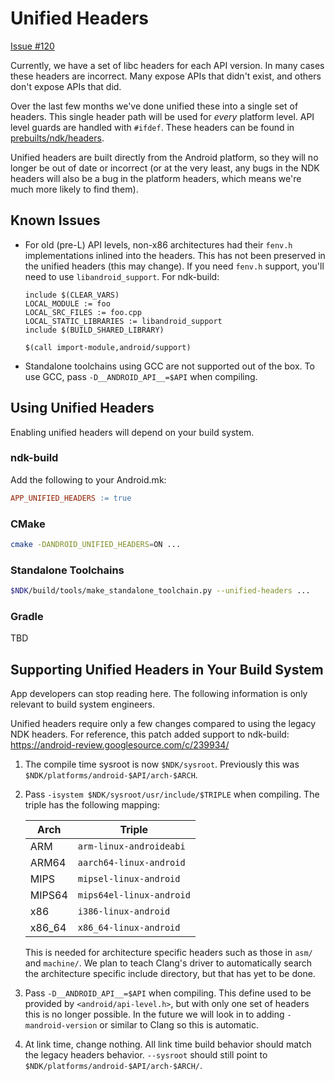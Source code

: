 Unified Headers
===============

[Issue #120](https://github.com/android-ndk/ndk/issues/120)

Currently, we have a set of libc headers for each API version. In many cases
these headers are incorrect. Many expose APIs that didn't exist, and others
don't expose APIs that did.

Over the last few months we've done unified these into a single set of headers.
This single header path will be used for *every* platform level. API level
guards are handled with `#ifdef`. These headers can be found in
[prebuilts/ndk/headers].

Unified headers are built directly from the Android platform, so they will no
longer be out of date or incorrect (or at the very least, any bugs in the NDK
headers will also be a bug in the platform headers, which means we're much more
likely to find them).

[prebuilts/ndk/headers]: https://android.googlesource.com/platform/prebuilts/ndk/+/master/headers/


Known Issues
------------

 * For old (pre-L) API levels, non-x86 architectures had their `fenv.h`
   implementations inlined into the headers. This has not been preserved in the
   unified headers (this may change). If you need `fenv.h` support, you'll need
   to use `libandroid_support`. For ndk-build:

       include $(CLEAR_VARS)
       LOCAL_MODULE := foo
       LOCAL_SRC_FILES := foo.cpp
       LOCAL_STATIC_LIBRARIES := libandroid_support
       include $(BUILD_SHARED_LIBRARY)

       $(call import-module,android/support)

 * Standalone toolchains using GCC are not supported out of the box. To use GCC,
   pass `-D__ANDROID_API__=$API` when compiling.


Using Unified Headers
---------------------

Enabling unified headers will depend on your build system.

### ndk-build

Add the following to your Android.mk:

```makefile
APP_UNIFIED_HEADERS := true
```

### CMake

```bash
cmake -DANDROID_UNIFIED_HEADERS=ON ...
```

### Standalone Toolchains

```bash
$NDK/build/tools/make_standalone_toolchain.py --unified-headers ...
```

### Gradle

TBD


Supporting Unified Headers in Your Build System
-----------------------------------------------

App developers can stop reading here. The following information is only
relevant to build system engineers.

Unified headers require only a few changes compared to using the legacy NDK
headers. For reference, this patch added support to ndk-build:
https://android-review.googlesource.com/c/239934/

1. The compile time sysroot is now `$NDK/sysroot`. Previously this was
   `$NDK/platforms/android-$API/arch-$ARCH`.

2. Pass `-isystem $NDK/sysroot/usr/include/$TRIPLE` when compiling. The triple
   has the following mapping:

   Arch    | Triple
   --------|-------------------------
   ARM     | `arm-linux-androideabi`
   ARM64   | `aarch64-linux-android`
   MIPS    | `mipsel-linux-android`
   MIPS64  | `mips64el-linux-android`
   x86     | `i386-linux-android`
   x86\_64 | `x86_64-linux-android`

   This is needed for architecture specific headers such as those in `asm/` and
   `machine/`. We plan to teach Clang's driver to automatically search the
   architecture specific include directory, but that has yet to be done.

3. Pass `-D__ANDROID_API__=$API` when compiling. This define used to be provided
   by `<android/api-level.h>`, but with only one set of headers this is no
   longer possible. In the future we will look in to adding `-mandroid-version`
   or similar to Clang so this is automatic.

4. At link time, change nothing. All link time build behavior should match the
   legacy headers behavior. `--sysroot` should still point to
   `$NDK/platforms/android-$API/arch-$ARCH/`.
